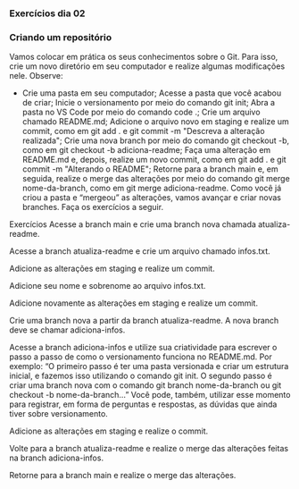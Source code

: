 ### Exercícios dia 02

### Criando um repositório

Vamos colocar em prática os seus conhecimentos sobre o Git. Para isso, crie um novo diretório em seu computador e realize algumas modificações nele. Observe:

- Crie uma pasta em seu computador;
Acesse a pasta que você acabou de criar;
Inicie o versionamento por meio do comando git init;
Abra a pasta no VS Code por meio do comando code .;
Crie um arquivo chamado README.md;
Adicione o arquivo novo em staging e realize um commit, como em git add . e git commit -m "Descreva a alteração realizada";
Crie uma nova branch por meio do comando git checkout -b, como em git checkout -b adiciona-readme;
Faça uma alteração em README.md e, depois, realize um novo commit, como em git add . e git commit -m "Alterando o README";
Retorne para a branch main e, em seguida, realize o merge das alterações por meio do comando git merge nome-da-branch, como em git merge adiciona-readme.
Como você já criou a pasta e “mergeou” as alterações, vamos avançar e criar novas branches. Faça os exercícios a seguir.

Exercícios
Acesse a branch main e crie uma branch nova chamada atualiza-readme.

Acesse a branch atualiza-readme e crie um arquivo chamado infos.txt.

Adicione as alterações em staging e realize um commit.

Adicione seu nome e sobrenome ao arquivo infos.txt.

Adicione novamente as alterações em staging e realize um commit.

Crie uma branch nova a partir da branch atualiza-readme. A nova branch deve se chamar adiciona-infos.

Acesse a branch adiciona-infos e utilize sua criatividade para escrever o passo a passo de como o versionamento funciona no README.md. Por exemplo: “O primeiro passo é ter uma pasta versionada e criar um estrutura inicial, e fazemos isso utilizando o comando git init. O segundo passo é criar uma branch nova com o comando git branch nome-da-branch ou git checkout -b nome-da-branch…” Você pode, também, utilizar esse momento para registrar, em forma de perguntas e respostas, as dúvidas que ainda tiver sobre versionamento.

Adicione as alterações em staging e realize o commit.

Volte para a branch atualiza-readme e realize o merge das alterações feitas na branch adiciona-infos.

Retorne para a branch main e realize o merge das alterações.
